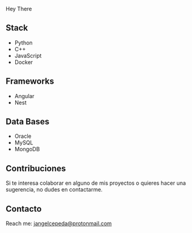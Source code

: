 Hey There

## Stack

- Python 
- C++
- JavaScript
- Docker

## Frameworks

- Angular
- Nest

## Data Bases

- Oracle
- MySQL
- MongoDB

## Contribuciones

Si te interesa colaborar en alguno de mis proyectos o quieres hacer una sugerencia, no dudes en contactarme.

## Contacto

Reach me: jangelcepeda@protonmail.com
